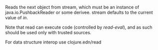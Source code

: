   Reads the next object from stream, which must be an instance of
  java.io.PushbackReader or some derivee.  stream defaults to the
  current value of *in*.

  Note that read can execute code (controlled by *read-eval*),
  and as such should be used only with trusted sources.

  For data structure interop use clojure.edn/read